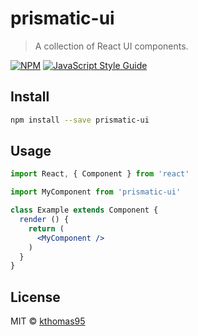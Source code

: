 # prismatic-ui

> A collection of React UI components.

[![NPM](https://img.shields.io/npm/v/prismatic-ui.svg)](https://www.npmjs.com/package/prismatic-ui) [![JavaScript Style Guide](https://img.shields.io/badge/code_style-standard-brightgreen.svg)](https://standardjs.com)

## Install

```bash
npm install --save prismatic-ui
```

## Usage

```jsx
import React, { Component } from 'react'

import MyComponent from 'prismatic-ui'

class Example extends Component {
  render () {
    return (
      <MyComponent />
    )
  }
}
```

## License

MIT © [kthomas95](https://github.com/kthomas95)

